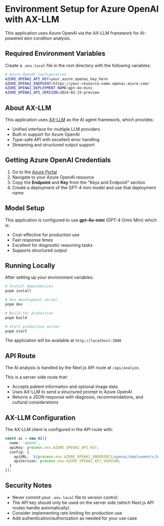 # Environment Setup for Azure OpenAI with AX-LLM

This application uses Azure OpenAI via the AX-LLM framework for AI-powered skin condition analysis.

## Required Environment Variables

Create a `.env.local` file in the root directory with the following variables:

```bash
# Azure OpenAI Configuration
AZURE_OPENAI_API_KEY=your_azure_openai_key_here
AZURE_OPENAI_ENDPOINT=https://your-resource-name.openai.azure.com/
AZURE_OPENAI_DEPLOYMENT_NAME=gpt-4o-mini
AZURE_OPENAI_API_VERSION=2024-02-15-preview
```

## About AX-LLM

This application uses [AX-LLM](https://github.com/ax-llm/ax) as the AI agent framework, which provides:
- Unified interface for multiple LLM providers
- Built-in support for Azure OpenAI
- Type-safe API with excellent error handling
- Streaming and structured output support

## Getting Azure OpenAI Credentials

1. Go to the [Azure Portal](https://portal.azure.com)
2. Navigate to your Azure OpenAI resource
3. Copy the **Endpoint** and **Key** from the "Keys and Endpoint" section
4. Create a deployment of the GPT-4 mini model and use that deployment name

## Model Setup

This application is configured to use **gpt-4o-mini** (GPT-4 Omni Mini) which is:
- Cost-effective for production use
- Fast response times
- Excellent for diagnostic reasoning tasks
- Supports structured output

## Running Locally

After setting up your environment variables:

```bash
# Install dependencies
pnpm install

# Run development server
pnpm dev

# Build for production
pnpm build

# Start production server
pnpm start
```

The application will be available at `http://localhost:3000`

## API Route

The AI analysis is handled by the Next.js API route at `/api/analyze`.

This is a server-side route that:
- Accepts patient information and optional image data
- Uses AX-LLM to send a structured prompt to Azure OpenAI
- Returns a JSON response with diagnosis, recommendations, and cultural considerations

## AX-LLM Configuration

The AX-LLM client is configured in the API route with:
```typescript
const ai = new AI({
  name: 'azure',
  apiKey: process.env.AZURE_OPENAI_API_KEY,
  config: {
    apiURL: `${process.env.AZURE_OPENAI_ENDPOINT}/openai/deployments/${process.env.AZURE_OPENAI_DEPLOYMENT_NAME}`,
    apiVersion: process.env.AZURE_OPENAI_API_VERSION,
  }
});
```

## Security Notes

- Never commit your `.env.local` file to version control
- The API key should only be used on the server side (which Next.js API routes handle automatically)
- Consider implementing rate limiting for production use
- Add authentication/authorization as needed for your use case
